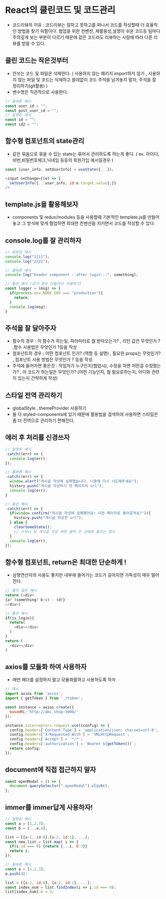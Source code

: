 # React의 클린코드 및 코드관리
- 코드리뷰의 이유 : 코드리뷰는 잘하고 못하고를 떠나서 코드를 작성할때 더 효율적인 방법을 찾기 위함이다. 협업을 위한 컨벤션, 재활용성,설명이 쉬운 코드등 팀마다 주의깊게 보는 부분이 다르기 때문에 같은 코드라도 리뷰하는 사람에 따라 다른 리뷰를 받을 수 있다.

## 클린 코드는 작은것부터
- 안쓰는 코드 및 파일은 삭제한다. ( 사용하지 않는 패키지 import하지 않기 , 사용하지 않는 파일 및 코드는 삭제하고 쓸데없이 코드 주석을 남겨놓지 말자, 주석을 잘 정리하기(git활용) )
- 변수명은 직관적으로 사용한다.
```javascript
// 올바른 예시
const user_id = "";
const post_user_id = "";
// 잘못된 예시
const id = "";
const id2 = "";
```

## 함수형 컴포넌트의 state관리
- 같은 묶음으로 묶을 수 있는 state는 묶어서 관리하도록 하는게 좋다. ( ex. 아이디,비번,비밀번호체크,닉네임 등등의 회원가입 예시일경우 )
```javascript
const [user_info, setUserInfo] = useState({...});

<input onChange={(e) => {
  setUserInfo({...user_info, id:e.target.value};}} 
/>
```

## template.js을 활용해보자
- components 및 redux/modules 등을 사용할때 기본적인 template.js를 만들어놓고 그 방식에 맞게 협업하면 최대한 컨벤션을 지키면서 코드를 작성할 수 있다.

## console.log를 잘 관리하자
```javascript
// 잘못된 예시
console.log("1111");
console.log("2222");

// 올바른 예시
console.log("header component : after login:::", something);

// 좋은 예시 (로거 함수 만들어서 사용하기)
const logger = (msg) => {
  if(process.env.NODE_ENV === "production"){
    return;
  }
  console.log(msg);
}
```


## 주석을 잘 달아주자
- 함수의 경우 : 이 함수가 하는일, 파라미터로 뭘 받아오는가? , 리턴 값은 무엇인가 ? ,함수 사용법은 무엇인가 ?등을 작성
- 컴포넌트의 경우 : 어떤 컴포넌트 인가? (역할 등 설명) , 필요한 props는 무엇인가? , 컴포넌트 사용 방법은 무엇인가 ? 등을 작성
- 주석에 들어가면 좋은것 : 작업자가 누구인지(협업시), 수정을 하면 어떤걸 수정했는가? , 이 코드가 하는일은 무엇인가? (어떤 기능인지, 뭘 필요로하는지, 어디와 관련이 있는지 간략하게 작성)

## 스타일 전역 관리하기
- globalStyle , themeProvider 사용하기
- 둘 다 styled-components에 있기 때문에 활용법을 검색하여 사용하면 스타일은 좀 더 전역으로 관리하기 편해진다.

## 에러 후 처리를 신경쓰자
```javascript
// 잘못된 예시
.catch((err) => {
  console.log(err);
});

// 올바른 예시
.catch((err) => {
  window.alert("게시글 작성에 실패했습니다. 나중에 다시 시도해주세요");
  history.push("게시글 작성하기 전 페이지의 url");
  console.log(err);
}

// 좋은 예시
.catch((err) => {
  if(window.confirm("게시글 작성에 실패했어요! 이전 페이지로 돌아갈까요?")){
    history.push("게시글 작성전 url");
  } else {
    clearSomeState();
    // 스피너 등 게시글 작성 버튼 클릭 전 상태로 돌리는 함수
  }
  console.log(err);
});
```

## 함수형 컴포넌트, return은 최대한 단순하게 !
- 삼향연산자의 사용도 좋지만 내부에 들어가는 코드가 길어지면 가독성이 매우 떨어진다.
``` javascript
// 좋지 않은 예시
return (<div>
{a? (something? b:c) : (d)}
</div>)

// 좋은 예시
if(is_login){
  return(
    <div></div>
  )
}
return (
  <div></div>
)
```

## axios를 모듈화 하여 사용하자
- 매번 헤더를 설정하지 말고 모듈화를하고 사용하도록 하자
```javascript
// 예시
import axios from 'axios';
import { getToken } from './token';

const instance = axios.create({
  baseURL:'http://abc.shop:3000/'
});

instance.interceptors.request.use((config) => {
  config.headers['Content-Type'] = 'application/json; charset=utf-8';
  config.headers['X-Requested-With'] = 'XMLHttpRequest';
  config.headers['Accept'] = '*/*';
  config.headers['authorization'] = `Bearer ${getToken()}`;
  return config;
});
```

## document에 직접 접근하지 말자
```javascript
const openModal = () => {
  document.querySelector(".openModal").click();
};
```

## immer를 immer답게 사용하자!
```javascript
// 잘못된 예시
const a = [1,2,3];
const b = [...a,4];

list = [{a:1, id:0},{a:2, id:1}, ...];
const new_list = list.map( i => {
  if(i.id === 0) {return {...i, b:3}}
  return i;
});

// 올바른 예시
const a = [1,2,3];
a.push(4);

list = [{a:1, id:0}, {a:2, id:1}, ...];
const index_num = list.findIndex(i => i.id === 0);
list[index_num].b = 3;
```
